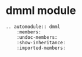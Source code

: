 # dmml module

```{eval-rst}
.. automodule:: dmml
    :members:
    :undoc-members:
    :show-inheritance:
    :imported-members:
```
